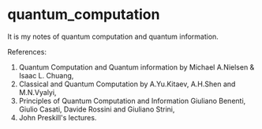 # quantum_computation
It is my notes of quantum computation and quantum information.

References:
1. Quantum Computation and Quantum information by Michael A.Nielsen & Isaac L. Chuang,
2. Classical and Quantum Computation by A.Yu.Kitaev, A.H.Shen and M.N.Vyalyi,
3. Principles of Quantum Computation and Information Giuliano Benenti, Giulio Casati, Davide Rossini and Giuliano Strini,
4. John Preskill's lectures. 



